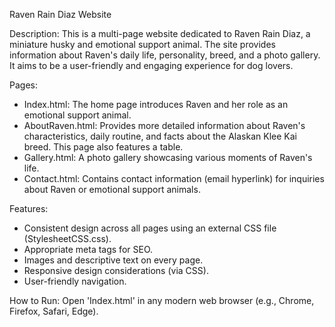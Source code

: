 Raven Rain Diaz Website

Description:
This is a multi-page website dedicated to Raven Rain Diaz, a miniature husky and emotional support animal. The site provides information about Raven's daily life, personality, breed, and a photo gallery. It aims to be a user-friendly and engaging experience for dog lovers.

Pages:
- Index.html: The home page introduces Raven and her role as an emotional support animal.
- AboutRaven.html: Provides more detailed information about Raven's characteristics, daily routine, and facts about the Alaskan Klee Kai breed. This page also features a table.
- Gallery.html: A photo gallery showcasing various moments of Raven's life.
- Contact.html: Contains contact information (email hyperlink) for inquiries about Raven or emotional support animals.

Features:
- Consistent design across all pages using an external CSS file (StylesheetCSS.css).
- Appropriate meta tags for SEO.
- Images and descriptive text on every page.
- Responsive design considerations (via CSS).
- User-friendly navigation.

How to Run:
Open 'Index.html' in any modern web browser (e.g., Chrome, Firefox, Safari, Edge).

